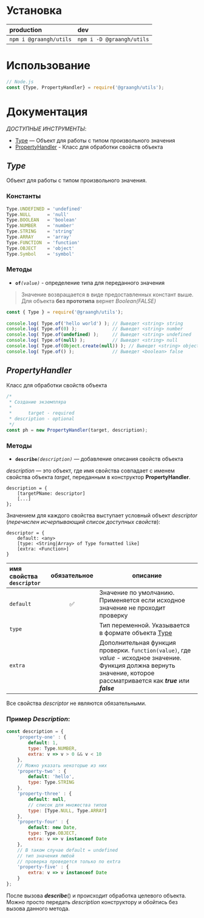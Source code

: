 
# Установка

|production|dev|
|:---|:---|
|`npm i @graangh/utils`| `npm i -D @graangh/utils`|

# Использование

```js
// Node.js
const {Type, PropertyHandler} = require('@graangh/utils');
```

# Документация
*ДОСТУПНЫЕ ИНСТРУМЕНТЫ*:

- [Type](#type-section-anchor)  — Объект для работы с типом произвольного значения
- [PropertyHandler](#propertyhandler-section-anchor) - Класс для обработки свойств объекта

## <a id="type-section-anchor">*Type*</a> 

Объект для работы с типом произвольного значения.

### Константы
```js 
Type.UNDEFINED = 'undefined'
Type.NULL      = 'null'
Type.BOOLEAN   = 'boolean'
Type.NUMBER    = 'number'
Type.STRING    = 'string'
Type.ARRAY     = 'array'
Type.FUNCTION  = 'function'
Type.OBJECT    = 'object'
Type.Symbol    = 'symbol'
```

### Методы
 - **`of`**_`(value)`_ - определение типа для переданного значения 
	
 > Значение возвращается в виде предоставленных констант выше.
 > Для объекта __без прототипа__ вернет *Boolean(FALSE)*
	 
```js
const { Type } = require('@graangh/utils');
	
console.log( Type.of('hello world') ); // Выведет <string> string 
console.log( Type.of(0) );             // Выведет <string> number
console.log( Type.of(undefined) );     // Выведет <string> undefined
console.log( Type.of(null) );          // Выведет <string> null
console.log( Type.of(Object.create(null)) ); // Выведет <string> object
console.log( Type.of() );              // Выведет <boolean> false
``` 

## <a id="propertyhandler-section-anchor">*PropertyHandler*</a> 

Класс для обработки свойств объекта

```js
/*
 * Создание экземпляра
 * 
 *      target - required
 * description - optional
 */
const ph = new PropertyHandler(target, description);
```

### Методы

- **`describe`**_`(description)`_ — добавление описания свойств объекта

*description* — это объект, где имя свойства совпадает с именем свойства объекта *target*, переданным в конструктор **PropertyHandler**.

```
description = {
	[targetPName: descriptor]
	[...]
};
```

Значением для каждого свойства выступает условный объект *descriptor* (*перечислен исчерпывающий список доступных свойств*): 

```
descriptor = {
	default: <any>
	[type: <String|Array> of Type formatted like]
	[extra: <Function>]
}
```

|имя свойства `descriptor`|обязательное|описание|
|:---|:---:|---|
|`default`|&#9989;|Значение по умолчанию. Применяется если исходное значение не проходит проверку|
|`type`||Тип переменной. Указывается в формате объекта [Type](#type-section-anchor)|
|`extra`||Дополнительная функция проверки. `function(value)`, где *value* - исходное значение. Функция должна вернуть значение, которое рассматривается как ***true*** или ***false***  |

Все свойства *descriptor* не являются обязательными.

### Пример *Description*:

```js
const description = {
	'property-one' : {
		default: 1,
		type: Type.NUMBER,
		extra: v => v > 0 && v < 10 
	},
	// Можно указать некоторые из них
	'property-two' : {
		default: 'hello',
		type: Type.STRING
	},
	'property-three' : {
		default: null,
		// список для множества типов
		type: [Type.NULL, Type.ARRAY]
	},
	'property-four' : {
		default: new Date,
		type: Type.OBJECT,
		extra: v => v instanceof Date
	},
	// В таком случае default = undefined
	// тип значения любой
	// проверка проведется только по extra 
	'property-five' : {
		extra: v => v instanceof Date
	}
};
```

После вызова _**describe**_() и происходит обработка целевого объекта. 
Можно просто передать _description_ конструктору и обойтись без вызова данного метода.


[function.name article-en]: https://developer.mozilla.org/en-US/docs/Web/JavaScript/Reference/Global_Objects/Function/name#JavaScript_compressors_and_minifiers
[function.name article-ru]: https://developer.mozilla.org/ru/docs/Web/JavaScript/Reference/Global_Objects/Function/name#JavaScript_compressors_and_minifiers